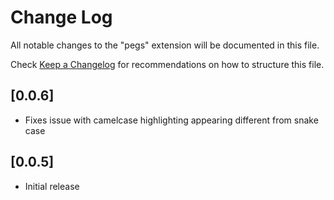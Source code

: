 # Change Log

All notable changes to the "pegs" extension will be documented in this file.

Check [Keep a Changelog](http://keepachangelog.com/) for recommendations on how to structure this file.

## [0.0.6]

- Fixes issue with camelcase highlighting appearing different from snake case

## [0.0.5]

- Initial release
